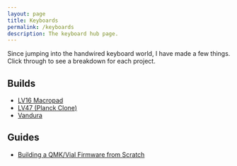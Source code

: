 ```yaml
---
layout: page
title: Keyboards
permalink: /keyboards
description: The keyboard hub page.
---
```


Since jumping into the handwired keyboard world, I have made a few things. Click through to see a breakdown for each project.

## Builds

-   [LV16 Macropad](/keyboards/lv16)
-   [LV47 (Planck Clone)](/keyboards/lv47)
-   [Vandura](/keyboards/vandura)

## Guides
- [Building a QMK/Vial Firmware from Scratch](/qmk-vial-guide)

